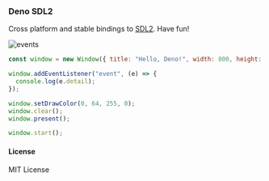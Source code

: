 ### Deno SDL2

Cross platform and stable bindings to [SDL2](https://www.libsdl.org/index.php). Have fun!

![events](https://user-images.githubusercontent.com/34997667/127779178-a58d4cd6-2bf4-4d74-8e43-3b784799ab79.png)

```javascript
const window = new Window({ title: "Hello, Deno!", width: 800, height: 400 });

window.addEventListener("event", (e) => {
  console.log(e.detail);
});

window.setDrawColor(0, 64, 255, 0);
window.clear();
window.present();

window.start();
```

#### License

MIT License
